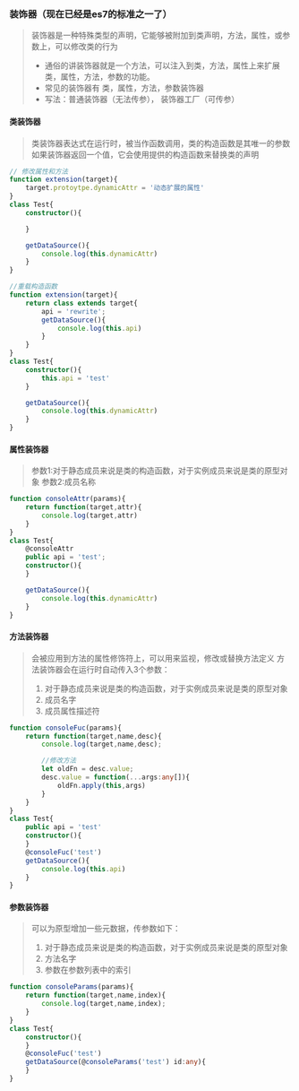 ### 装饰器（现在已经是es7的标准之一了）
> 装饰器是一种特殊类型的声明，它能够被附加到类声明，方法，属性，或参数上，可以修改类的行为
> * 通俗的讲装饰器就是一个方法，可以注入到类，方法，属性上来扩展类，属性，方法，参数的功能。
> * 常见的装饰器有 类，属性，方法，参数装饰器
> * 写法：普通装饰器（无法传参）， 装饰器工厂（可传参）

#### 类装饰器
>类装饰器表达式在运行时，被当作函数调用，类的构造函数是其唯一的参数
>如果装饰器返回一个值，它会使用提供的构造函数来替换类的声明

````typescript
// 修改属性和方法
function extension(target){
    target.protoytpe.dynamicAttr = '动态扩展的属性'
}
class Test{
    constructor(){

    }

    getDataSource(){
        console.log(this.dynamicAttr)
    }
}

//重载构造函数
function extension(target){
    return class extends target{
        api = 'rewrite';
        getDataSource(){
            console.log(this.api)
        }
    }
}
class Test{
    constructor(){
        this.api = 'test'
    }

    getDataSource(){
        console.log(this.dynamicAttr)
    }
}
````

#### 属性装饰器
>参数1:对于静态成员来说是类的构造函数，对于实例成员来说是类的原型对象
>参数2:成员名称

````typescript
function consoleAttr(params){
    return function(target,attr){
        console.log(target,attr)
    }
}
class Test{
    @consoleAttr
    public api = 'test';
    constructor(){
    }

    getDataSource(){
        console.log(this.dynamicAttr)
    }
}
````

#### 方法装饰器
>会被应用到方法的属性修饰符上，可以用来监视，修改或替换方法定义
>方法装饰器会在运行时自动传入3个参数：
> 1. 对于静态成员来说是类的构造函数，对于实例成员来说是类的原型对象
> 2. 成员名字
> 3. 成员属性描述符

````typescript
function consoleFuc(params){
    return function(target,name,desc){
        console.log(target,name,desc);

        //修改方法
        let oldFn = desc.value;
        desc.value = function(...args:any[]){
            oldFn.apply(this,args)
        }
    }
}
class Test{
    public api = 'test'
    constructor(){
    }
    @consoleFuc('test')
    getDataSource(){
        console.log(this.api)
    }
}
````

#### 参数装饰器
>可以为原型增加一些元数据，传参数如下：
> 1. 对于静态成员来说是类的构造函数，对于实例成员来说是类的原型对象
> 2. 方法名字
> 3. 参数在参数列表中的索引

````typescript
function consoleParams(params){
    return function(target,name,index){
        console.log(target,name,index);
    }
}
class Test{
    constructor(){
    }
    @consoleFuc('test')
    getDataSource(@consoleParams('test') id:any){
    }
}
````


